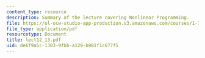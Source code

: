 ```yaml
---
content_type: resource
description: Summary of the lecture covering Nonlinear Programming.
file: https://ol-ocw-studio-app-production.s3.amazonaws.com/courses/1-731-water-resource-systems-fall-2006/de6f9a5c13039fbba129b981f1c677f5_lect12_13.pdf
file_type: application/pdf
resourcetype: Document
title: lect12_13.pdf
uid: de6f9a5c-1303-9fbb-a129-b981f1c677f5
---
```

